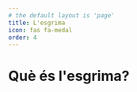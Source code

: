 ```yaml
---
# the default layout is 'page'
title: L'esgrima
icon: fas fa-medal
order: 4
---
```


# Què és l'esgrima?

